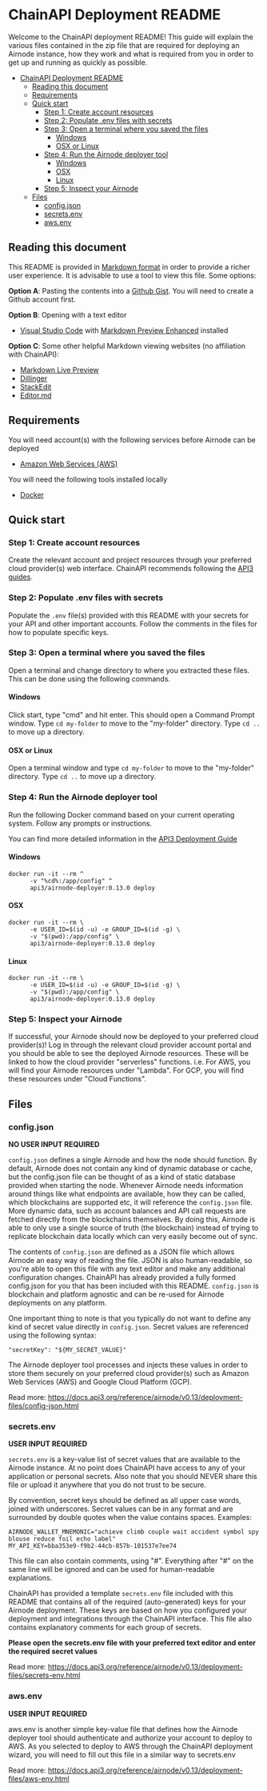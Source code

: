 # ChainAPI Deployment README

Welcome to the ChainAPI deployment README! This guide will explain the various files
contained in the zip file that are required for deploying an Airnode instance, how they
work and what is required from you in order to get up and running as quickly as possible.

- [ChainAPI Deployment README](#chainapi-deployment-readme)
  - [Reading this document](#reading-this-document)
  - [Requirements](#requirements)
  - [Quick start](#quick-start)
    - [Step 1: Create account resources](#step-1-create-account-resources)
    - [Step 2: Populate .env files with secrets](#step-2-populate-env-files-with-secrets)
    - [Step 3: Open a terminal where you saved the files](#step-3-open-a-terminal-where-you-saved-the-files)
      - [Windows](#windows)
      - [OSX or Linux](#osx-or-linux)
    - [Step 4: Run the Airnode deployer tool](#step-4-run-the-airnode-deployer-tool)
      - [Windows](#windows-1)
      - [OSX](#osx)
      - [Linux](#linux)
    - [Step 5: Inspect your Airnode](#step-5-inspect-your-airnode)
  - [Files](#files)
    - [config.json](#configjson)
    - [secrets.env](#secretsenv)
    - [aws.env](#awsenv)

## Reading this document

This README is provided in [Markdown format](https://www.markdownguide.org/) in order to provide 
a richer user experience. It is advisable to use a tool to view this file. Some options:

**Option A**: Pasting the contents into a [Github Gist](https://gist.github.com/). You will need to 
create a Github account first.

**Option B**: Opening with a text editor

- [Visual Studio Code](https://code.visualstudio.com/) with [Markdown Preview Enhanced](https://marketplace.visualstudio.com/items?itemName=shd101wyy.markdown-preview-enhanced) installed

**Option C**: Some other helpful Markdown viewing websites (no affiliation with ChainAPI):

- [Markdown Live Preview](https://markdownlivepreview.com/)
- [Dillinger](https://dillinger.io/)
- [StackEdit](https://stackedit.io/app#)
- [Editor.md](https://pandao.github.io/editor.md/en.html)

## Requirements

You will need account(s) with the following services before Airnode can be deployed

- [Amazon Web Services (AWS)](https://aws.amazon.com)

You will need the following tools installed locally

- [Docker](https://docs.docker.com/get-docker/)

## Quick start

### Step 1: Create account resources

Create the relevant account and project resources through your preferred cloud provider(s) web 
interface. ChainAPI recommends following the [API3 guides](https://docs.api3.org/reference/airnode/v0.13/docker/deployer-image.html#cloud-provider-credentials).

### Step 2: Populate .env files with secrets

Populate the `.env` file(s) provided with this README with your secrets for your API and other 
important accounts. Follow the comments in the files for how to populate specific keys.

### Step 3: Open a terminal where you saved the files

Open a terminal and change directory to where you extracted these files. This can be done using the 
following commands.

#### Windows

Click start, type "cmd" and hit enter. This should open a Command Prompt window. Type `cd my-folder` 
to move to the "my-folder" directory. Type `cd ..` to move up a directory.

#### OSX or Linux

Open a terminal window and type `cd my-folder` to move to the "my-folder" directory. Type `cd ..` 
to move up a directory.

### Step 4: Run the Airnode deployer tool

Run the following Docker command based on your current operating system. Follow any prompts or instructions.

You can find more detailed information in the [API3 Deployment Guide](https://docs.api3.org/guides/airnode/deploy-airnode/deploy-aws/)

#### Windows
```
docker run -it --rm ^
      -v "%cd%:/app/config" ^
      api3/airnode-deployer:0.13.0 deploy
```

#### OSX
```
docker run -it --rm \
      -e USER_ID=$(id -u) -e GROUP_ID=$(id -g) \
      -v "$(pwd):/app/config" \
      api3/airnode-deployer:0.13.0 deploy
```

#### Linux
```
docker run -it --rm \
      -e USER_ID=$(id -u) -e GROUP_ID=$(id -g) \
      -v "$(pwd):/app/config" \
      api3/airnode-deployer:0.13.0 deploy
```

### Step 5: Inspect your Airnode

If successful, your Airnode should now be deployed to your preferred cloud provider(s)! Log in 
through the relevant cloud provider account portal and you should be able to see the deployed 
Airnode resources. These will be linked to how the cloud provider "serverless" functions. i.e. 
For AWS, you will find your Airnode resources under "Lambda". For GCP, you will find these resources 
under "Cloud Functions".

## Files

### config.json

**NO USER INPUT REQUIRED**

`config.json` defines a single Airnode and how the node should function. By default, Airnode does 
not contain any kind of dynamic database or cache, but the config.json file can be thought of as a 
kind of static database provided when starting the node. Whenever Airnode needs information around 
things like what endpoints are available, how they can be called, which blockchains are supported etc, 
it will reference the `config.json` file. More dynamic data, such as account balances and API call 
requests are fetched directly from the blockchains themselves. By doing this, Airnode is able 
to only use a single source of truth (the blockchain) instead of trying to replicate blockchain data 
locally which can very easily become out of sync.

The contents of `config.json` are defined as a JSON file which allows Airnode an easy way of 
reading the file. JSON is also human-readable, so you're able to open this file with any text editor 
and make any additional configuration changes. ChainAPI has already provided a fully formed 
config.json for you that has been included with this README. `config.json` is blockchain and 
platform agnostic and can be re-used for Airnode deployments on any platform.

One important thing to note is that you typically do not want to define any kind of secret value
directly in `config.json`. Secret values are referenced using the following syntax:
```
"secretKey": "${MY_SECRET_VALUE}"
```
The Airnode deployer tool processes and injects these values in order to store them securely on your
preferred cloud provider(s) such as Amazon Web Services (AWS) and Google Cloud Platform (GCP).

Read more: https://docs.api3.org/reference/airnode/v0.13/deployment-files/config-json.html

### secrets.env

**USER INPUT REQUIRED**

`secrets.env` is a key-value list of secret values that are available to the Airnode instance. At 
no point does ChainAPI have access to any of your application or personal secrets. Also note that 
you should NEVER share this file or upload it anywhere that you do not trust to be secure.

By convention, secret keys should be defined as all upper case words, joined with underscores. 
Secret values can be in any format and are surrounded by double quotes when the value contains spaces. 
Examples:
```
AIRNODE_WALLET_MNEMONIC="achieve climb couple wait accident symbol spy blouse reduce foil echo label"
MY_API_KEY=bba353e9-f9b2-44cb-857b-101537e7ee74
```
This file can also contain comments, using "#". Everything after "#" on the same line will be ignored 
and can be used for human-readable explanations.

ChainAPI has provided a template `secrets.env` file included with this README that contains all of 
the required (auto-generated) keys for your Airnode deployment. These keys are based on how you 
configured your deployment and integrations through the ChainAPI interface. This file also contains 
explanatory comments for each group of secrets.

**Please open the secrets.env file with your preferred text editor and enter the required secret values**

Read more: https://docs.api3.org/reference/airnode/v0.13/deployment-files/secrets-env.html


### aws.env

**USER INPUT REQUIRED**

aws.env is another simple key-value file that defines how the Airnode deployer tool should authenticate
and authorize your account to deploy to AWS. As you selected to deploy to AWS through the ChainAPI
deployment wizard, you will need to fill out this file in a similar way to secrets.env

Read more: https://docs.api3.org/reference/airnode/v0.13/deployment-files/aws-env.html
